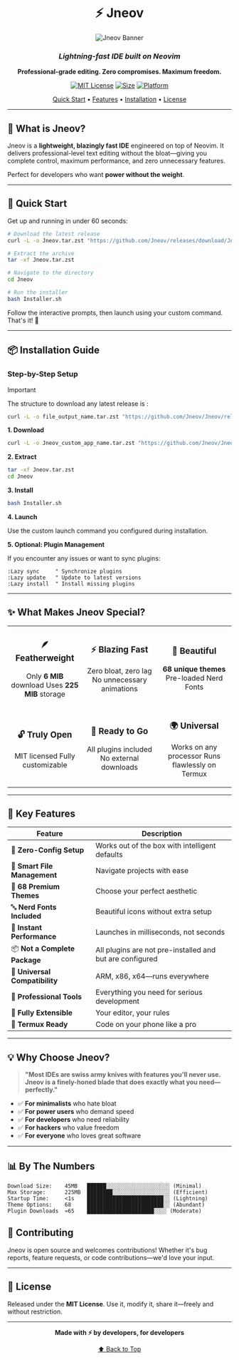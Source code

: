 <div align="center">

# ⚡ Jneov

![Jneov Banner](https://github.com/user-attachments/assets/aee1b2d2-66f4-4bdc-a0e2-16378fe52969)

### *Lightning-fast IDE built on Neovim*

**Professional-grade editing. Zero compromises. Maximum freedom.**

[![MIT License](https://img.shields.io/badge/License-MIT-blue.svg)](https://opensource.org/licenses/MIT)
[![Size](https://img.shields.io/badge/Size-45MB-green.svg)]()
[![Platform](https://img.shields.io/badge/Platform-Linux%20%7C%20Termux-orange.svg)]()

[Quick Start](#-quick-start) • [Features](#-what-makes-jneov-special) • [Installation](#-installation-guide) • [License](#license)

</div>

---

## 🎯 What is Jneov?

Jneov is a **lightweight, blazingly fast IDE** engineered on top of Neovim. It delivers professional-level text editing without the bloat—giving you complete control, maximum performance, and zero unnecessary features.

Perfect for developers who want **power without the weight**.

---

## 🚀 Quick Start

Get up and running in under 60 seconds:

```bash
# Download the latest release
curl -L -o Jneov.tar.zst "https://github.com/Jneov/releases/download/Jneov_1.0/Jneov_version_1.0.tar.zst"

# Extract the archive
tar -xf Jneov.tar.zst

# Navigate to the directory
cd Jneov

# Run the installer
bash Installer.sh
```

Follow the interactive prompts, then launch using your custom command. That's it! 🎉

---

## 📦 Installation Guide

### Step-by-Step Setup

> [!Important]
> The structure to download any latest release is :
> ```Bash
> curl -L -o file_output_name.tar.zst "https://github.com/Jneov/Jneov/releases/download/tag/desired.tar.zst" 
> ```

**1. Download**
```bash
curl -L -o Jneov_custom_app_name.tar.zst "https://github.com/Jneov/Jneov/releases/download/v1.0/Jneov_custom_app_name.tar.zst"
```

**2. Extract**
```bash
tar -xf Jneov.tar.zst
cd Jneov
```

**3. Install**
```bash
bash Installer.sh
```

**4. Launch**

Use the custom launch command you configured during installation.

**5. Optional: Plugin Management**

If you encounter any issues or want to sync plugins:
```vim
:Lazy sync     " Synchronize plugins
:Lazy update   " Update to latest versions
:Lazy install  " Install missing plugins
```

---

## ✨ What Makes Jneov Special?

<table>
<tr>
<td width="33%" align="center">

### 🪶 **Featherweight**
Only **6 MIB** download
Uses **225 MIB** storage

</td>
<td width="33%" align="center">

### ⚡ **Blazing Fast**
Zero bloat, zero lag
No unnecessary animations

</td>
<td width="33%" align="center">

### 🎨 **Beautiful**
**68 unique themes**
Pre-loaded Nerd Fonts

</td>
</tr>
<tr>
<td width="33%" align="center">

### 🔓 **Truly Open**
MIT licensed
Fully customizable

</td>
<td width="33%" align="center">

### 🧩 **Ready to Go**
All plugins included
No external downloads

</td>
<td width="33%" align="center">

### 🌍 **Universal**
Works on any processor
Runs flawlessly on Termux

</td>
</tr>
</table>

---

## 🎪 Key Features

| Feature | Description |
|---------|-------------|
| 🎯 **Zero-Config Setup** | Works out of the box with intelligent defaults |
| 📁 **Smart File Management** | Navigate projects with ease |
| 🎨 **68 Premium Themes** | Choose your perfect aesthetic |
| 🔤 **Nerd Fonts Included** | Beautiful icons without extra setup |
| 🚀 **Instant Performance** | Launches in milliseconds, not seconds |
| 📦 **Not a Complete Package** | All plugins are not pre-installed and but are configured |
| 🔌 **Universal Compatibility** | ARM, x86, x64—runs everywhere |
| 💼 **Professional Tools** | Everything you need for serious development |
| 🔧 **Fully Extensible** | Your editor, your rules |
| 📱 **Termux Ready** | Code on your phone like a pro |

---

## 💡 Why Choose Jneov?

> **"Most IDEs are swiss army knives with features you'll never use. Jneov is a finely-honed blade that does exactly what you need—perfectly."**

- ✅ **For minimalists** who hate bloat
- ✅ **For power users** who demand speed
- ✅ **For developers** who need reliability
- ✅ **For hackers** who value freedom
- ✅ **For everyone** who loves great software

---

## 📊 By The Numbers

```
Download Size:    45MB   ██████░░░░░░░░░░░░░░░░░░░░ (Minimal)
Max Storage:      225MB  ████████░░░░░░░░░░░░░░░░░░ (Efficient)
Startup Time:     <1s    ████████████████████████░░ (Lightning)
Theme Options:    68     ████████████████████████░░ (Abundant)
Plugin Downloads  ≈65    █████████████████████░░░░ (Moderate)
```

## 🤝 Contributing

Jneov is open source and welcomes contributions! Whether it's bug reports, feature requests, or code contributions—we'd love your input.

---

## 📄 License

Released under the **MIT License**. Use it, modify it, share it—freely and without restriction.

---

<div align="center">

**Made with ⚡ by developers, for developers**

[⬆ Back to Top](#-jneov)

</div>
